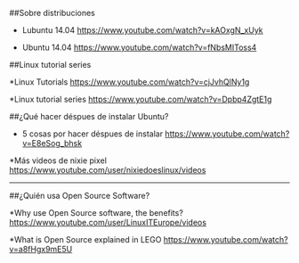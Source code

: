 
##Sobre distribuciones

* Lubuntu 14.04
https://www.youtube.com/watch?v=kAOxgN_xUyk

* Ubuntu 14.04
https://www.youtube.com/watch?v=fNbsMIToss4

##Linux tutorial series

*Linux Tutorials
https://www.youtube.com/watch?v=cjJvhQlNy1g

*Linux tutorial series
https://www.youtube.com/watch?v=Dpbp4ZgtE1g

##¿Qué hacer déspues de instalar Ubuntu?

* 5 cosas por hacer déspues de instalar
https://www.youtube.com/watch?v=E8eSog_bhsk

*Más videos de nixie pixel
 https://www.youtube.com/user/nixiedoeslinux/videos
 
 ***
 
 ##¿Quién usa Open Source Software?
 
 *Why use Open Source software, the benefits?
 https://www.youtube.com/user/LinuxITEurope/videos
 
 *What is Open Source explained in LEGO
 https://www.youtube.com/watch?v=a8fHgx9mE5U
